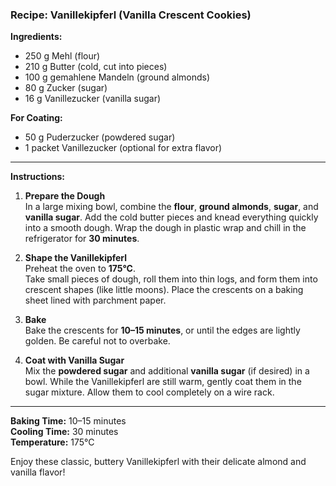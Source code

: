 ### Recipe: Vanillekipferl (Vanilla Crescent Cookies)

**Ingredients:**
- 250 g Mehl (flour)
- 210 g Butter (cold, cut into pieces)
- 100 g gemahlene Mandeln (ground almonds)
- 80 g Zucker (sugar)
- 16 g Vanillezucker (vanilla sugar)

**For Coating:**
- 50 g Puderzucker (powdered sugar)
- 1 packet Vanillezucker (optional for extra flavor)

---

**Instructions:**
1. **Prepare the Dough**  
   In a large mixing bowl, combine the **flour**, **ground almonds**, **sugar**, and **vanilla sugar**. Add the cold butter pieces and knead everything quickly into a smooth dough. Wrap the dough in plastic wrap and chill in the refrigerator for **30 minutes**.

2. **Shape the Vanillekipferl**  
   Preheat the oven to **175°C**.  
   Take small pieces of dough, roll them into thin logs, and form them into crescent shapes (like little moons). Place the crescents on a baking sheet lined with parchment paper.

3. **Bake**  
   Bake the crescents for **10–15 minutes**, or until the edges are lightly golden. Be careful not to overbake.

4. **Coat with Vanilla Sugar**  
   Mix the **powdered sugar** and additional **vanilla sugar** (if desired) in a bowl. While the Vanillekipferl are still warm, gently coat them in the sugar mixture. Allow them to cool completely on a wire rack.

---

**Baking Time:** 10–15 minutes  
**Cooling Time:** 30 minutes  
**Temperature:** 175°C  

Enjoy these classic, buttery Vanillekipferl with their delicate almond and vanilla flavor!
